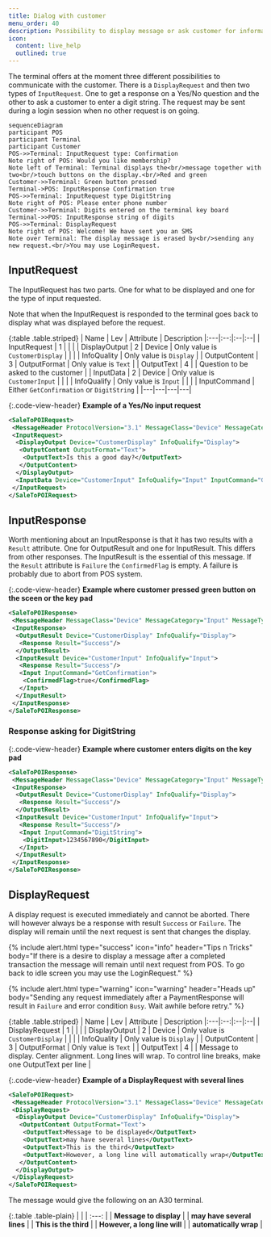 ```yaml
---
title: Dialog with customer
menu_order: 40
description: Possibility to display message or ask customer for information
icon:
  content: live_help
  outlined: true
---
```

The terminal offers at the moment three different possibilities to communicate with the customer. There is a `DisplayRequest` and then two types of `InputRequest`. One to get a response on a Yes/No question and the other to ask a customer to enter a digit string. The request may be sent during a login session when no other request is on going.

```mermaid
sequenceDiagram
participant POS
participant Terminal
participant Customer
POS->>Terminal: InputRequest type: Confirmation
Note right of POS: Would you like membership?
Note left of Terminal: Terminal displays the<br/>message together with two<br/>touch buttons on the display.<br/>Red and green 
Customer->>Terminal: Green button pressed
Terminal->POS: InputResponse Confirmation true
POS->>Terminal: InputRequest type DigitString
Note right of POS: Please enter phone number
Customer->>Terminal: Digits entered on the terminal key board
Terminal->>POS: InputResponse string of digits
POS->>Terminal: DisplayRequest
Note right of POS: Welcome! We have sent you an SMS
Note over Terminal: The display message is erased by<br/>sending any new request.<br/>You may use LoginRequest.
```

## InputRequest

The InputRequest has two parts. One for what to be displayed and one for the type of input requested.

Note that when the InputRequest is responded to the terminal goes back to display what was displayed before the request.

{:table .table.striped}
| Name | Lev | Attribute | Description
|:---|:--:|:--|:--|
| InputRequest | 1 | | |
| DisplayOutput | 2 | Device | Only value is `CustomerDisplay` |
| | | InfoQuality | Only value is `Display` |
| OutputContent | 3 | OutputFormat | Only value is `Text` |
| OutputText | 4 | | Question to be asked to the customer |
| InputData | 2 | Device | Only value is `CustomerInput` |
| | | InfoQualify | Only value is `Input` |
| | | InputCommand | Either `GetConfirmation` or `DigitString` |
|---|---|---|---|

{:.code-view-header}
**Example of a Yes/No input request**

```xml
<SaleToPOIRequest>
 <MessageHeader ProtocolVersion="3.1" MessageClass="Device" MessageCategory="Input" MessageType="Request" ServiceID="45" DeviceID="45" SaleID="1" POIID="A-POIID"/>
 <InputRequest>
  <DisplayOutput Device="CustomerDisplay" InfoQualify="Display">
   <OutputContent OutputFormat="Text">
    <OutputText>Is this a good day?</OutputText>
   </OutputContent>
  </DisplayOutput>
  <InputData Device="CustomerInput" InfoQualify="Input" InputCommand="GetConfirmation"/>
 </InputRequest>
</SaleToPOIRequest>
```

## InputResponse

Worth mentioning about an InputResponse is that it has two results with a `Result` attribute. One for OutputResult and one for InputResult. This differs
from other responses.
The InputResult is the essential of this message. If the `Result` attribute is `Failure` the `ConfirmedFlag` is empty. A failure is probably due to abort from POS system.  

{:.code-view-header}
**Example where customer pressed green button on the sceen or the key pad**

```xml
<SaleToPOIResponse>
 <MessageHeader MessageClass="Device" MessageCategory="Input" MessageType="Response" ServiceID="45" DeviceID="45" SaleID="1" POIID="A-POIID"/>
 <InputResponse>
  <OutputResult Device="CustomerDisplay" InfoQualify="Display">
   <Response Result="Success"/>
  </OutputResult>
  <InputResult Device="CustomerInput" InfoQualify="Input">
   <Response Result="Success"/>
   <Input InputCommand="GetConfirmation">
    <ConfirmedFlag>true</ConfirmedFlag>
   </Input>
  </InputResult>
 </InputResponse>
</SaleToPOIResponse>
```

### Response asking for DigitString

{:.code-view-header}
**Example where customer enters digits on the key pad**

```xml
<SaleToPOIResponse>
 <MessageHeader MessageClass="Device" MessageCategory="Input" MessageType="Response" ServiceID="52" DeviceID="52" SaleID="1" POIID="A-POIID"/>
 <InputResponse>
  <OutputResult Device="CustomerDisplay" InfoQualify="Display">
   <Response Result="Success"/>
  </OutputResult>
  <InputResult Device="CustomerInput" InfoQualify="Input">
   <Response Result="Success"/>
   <Input InputCommand="DigitString">
    <DigitInput>1234567890</DigitInput>
   </Input>
  </InputResult>
 </InputResponse>
</SaleToPOIResponse>
```

## DisplayRequest

A display request is executed immediately and cannot be aborted. There will however always be a response with result `Success` or `Failure`. The display will remain until the next request is sent that changes the display.

{% include alert.html type="success" icon="info" header="Tips n Tricks" body="If there is a desire to display a message after a completed transaction the message will remain until next request from POS. To go back to idle screen you may use the LoginRequest." %}

{% include alert.html type="warning" icon="warning" header="Heads up" body="Sending any request immediately after a PaymentResponse will result in `Failure` and error condition `Busy`. Wait awhile before retry." %}

{:table .table.striped}
| Name | Lev | Attribute | Description
|:---|:--:|:--|:--|
| DisplayRequest | 1 | | |
| DisplayOutput | 2 | Device | Only value is `CustomerDisplay` |
| | | InfoQuality | Only value is `Display` |
| OutputContent | 3 | OutputFormat | Only value is `Text` |
| OutputText | 4 | | Message to display. Center alignment. Long lines will wrap. To control line breaks, make one OutputText per line |

{:.code-view-header}
**Example of a DisplayRequest with several lines**

```xml
<SaleToPOIRequest>
 <MessageHeader ProtocolVersion="3.1" MessageClass="Device" MessageCategory="Display" MessageType="Request" ServiceID="33" DeviceID="33" SaleID="1" POIID="A-POIID"/>
 <DisplayRequest>
  <DisplayOutput Device="CustomerDisplay" InfoQualify="Display">
   <OutputContent OutputFormat="Text">
    <OutputText>Message to be displayed</OutputText>
    <OutputText>may have several lines</OutputText>
    <OutputText>This is the third</OutputText>
    <OutputText>However, a long line will automatically wrap</OutputText>
   </OutputContent>
  </DisplayOutput>
 </DisplayRequest>
</SaleToPOIRequest>
```

The message would give the following on an A30 terminal.

{:.table .table-plain}
| |
| :---: |
| **Message to display** |
| **may have several lines** |
| **This is the third** |
| **However, a long line will** |
| **automatically wrap** |

